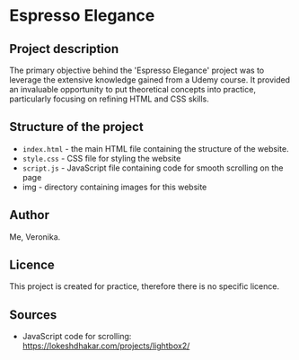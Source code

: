 # Espresso Elegance

## Project description
The primary objective behind the 'Espresso Elegance' project was to leverage the extensive knowledge gained from a Udemy course. It provided an invaluable opportunity to put theoretical concepts into practice, particularly focusing on refining HTML and CSS skills.

## Structure of the project
- <code>index.html</code> - the main HTML file containing the structure of the website.
- <code>style.css</code> - CSS file for styling the website
- <code>script.js</code> - JavaScript file containing code for smooth scrolling on the page
- img - directory containing images for this website

## Author
Me, Veronika.

## Licence
This project is created for practice, therefore there is no specific licence.

## Sources
- JavaScript code for scrolling: https://lokeshdhakar.com/projects/lightbox2/
